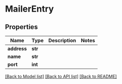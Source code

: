 # MailerEntry

## Properties
Name | Type | Description | Notes
------------ | ------------- | ------------- | -------------
**address** | **str** |  | 
**name** | **str** |  | 
**port** | **int** |  | 

[[Back to Model list]](../README.md#documentation-for-models) [[Back to API list]](../README.md#documentation-for-api-endpoints) [[Back to README]](../README.md)

